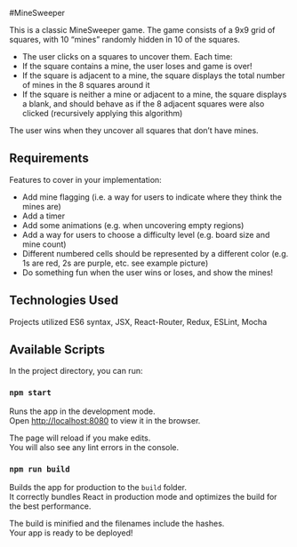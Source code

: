 #MineSweeper

This is a classic MineSweeper game. The game consists of a 9x9 grid of squares, with 10 “mines” randomly hidden in 10 of the squares. 
- The user clicks on a squares to uncover them. Each time:
- If the square contains a mine, the user loses and game is over!
- If the square is adjacent to a mine, the square displays the total number of mines in the 8 squares around it
- If the square is neither a mine or adjacent to a mine, the square displays a blank, and should behave as if the 8 adjacent squares were also clicked (recursively applying this algorithm)

The user wins when they uncover all squares that don’t have mines.


## Requirements
Features to cover in your implementation:

- Add mine flagging (i.e. a way for users to indicate where they think the mines are)
- Add a timer
- Add some animations (e.g. when uncovering empty regions)
- Add a way for users to choose a difficulty level (e.g. board size and mine count)
- Different numbered cells should be represented by a different color (e.g. 1s are red, 2s are purple, etc. see example picture)
- Do something fun when the user wins or loses, and show the mines!


## Technologies Used

Projects utilized ES6 syntax, JSX, React-Router, Redux, ESLint, Mocha

## Available Scripts

In the project directory, you can run:

### `npm start`

Runs the app in the development mode.<br>
Open [http://localhost:8080](http://localhost:8080) to view it in the browser.

The page will reload if you make edits.<br>
You will also see any lint errors in the console.

### `npm run build`

Builds the app for production to the `build` folder.<br>
It correctly bundles React in production mode and optimizes the build for the best performance.

The build is minified and the filenames include the hashes.<br>
Your app is ready to be deployed!
